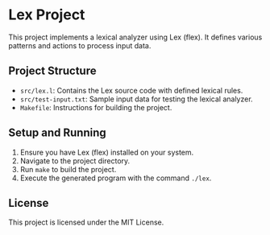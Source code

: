 # Lex Project

This project implements a lexical analyzer using Lex (flex). It defines various patterns and actions to process input data.

## Project Structure

- `src/lex.l`: Contains the Lex source code with defined lexical rules.
- `src/test-input.txt`: Sample input data for testing the lexical analyzer.
- `Makefile`: Instructions for building the project.

## Setup and Running

1. Ensure you have Lex (flex) installed on your system.
2. Navigate to the project directory.
3. Run `make` to build the project.
4. Execute the generated program with the command `./lex`.

## License

This project is licensed under the MIT License.